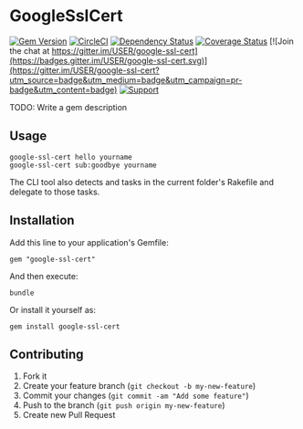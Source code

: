 # GoogleSslCert

[![Gem Version](https://badge.fury.io/rb/google-ssl-cert.png)](http://badge.fury.io/rb/google-ssl-cert)
[![CircleCI](https://circleci.com/gh/USER/google-ssl-cert.svg?style=svg)](https://circleci.com/gh/USER/google-ssl-cert)
[![Dependency Status](https://gemnasium.com/USER/google-ssl-cert.png)](https://gemnasium.com/USER/google-ssl-cert)
[![Coverage Status](https://coveralls.io/google-ssl-certs/USER/google-ssl-cert/badge.png)](https://coveralls.io/r/USER/google-ssl-cert)
[![Join the chat at https://gitter.im/USER/google-ssl-cert](https://badges.gitter.im/USER/google-ssl-cert.svg)](https://gitter.im/USER/google-ssl-cert?utm_source=badge&utm_medium=badge&utm_campaign=pr-badge&utm_content=badge)
[![Support](https://img.shields.io/badge/get-support-blue.svg)](https://boltops.com?utm_source=badge&utm_medium=badge&utm_campaign=google-ssl-cert)

TODO: Write a gem description

## Usage

    google-ssl-cert hello yourname
    google-ssl-cert sub:goodbye yourname

The CLI tool also detects and tasks in the current folder's Rakefile and delegate to those tasks.

## Installation

Add this line to your application's Gemfile:

    gem "google-ssl-cert"

And then execute:

    bundle

Or install it yourself as:

    gem install google-ssl-cert

## Contributing

1. Fork it
2. Create your feature branch (`git checkout -b my-new-feature`)
3. Commit your changes (`git commit -am "Add some feature"`)
4. Push to the branch (`git push origin my-new-feature`)
5. Create new Pull Request
